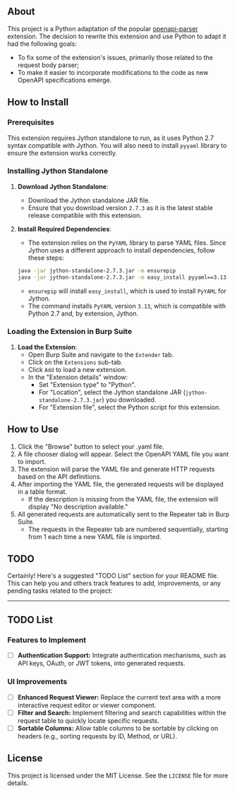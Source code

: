 ## About

This project is a Python adaptation of the popular [openapi-parser](https://github.com/aress31/openapi-parser) extension. The decision to rewrite this extension and use Python to adapt it had the following goals:

- To fix some of the extension's issues, primarily those related to the request body parser;
- To make it easier to incorporate modifications to the code as new OpenAPI specifications emerge.

## How to Install

### Prerequisites

This extension requires Jython standalone to run, as it uses Python 2.7 syntax compatible with Jython. You will also need to install `pyyaml` library to ensure the extension works correctly.

### Installing Jython Standalone

1. **Download Jython Standalone**:
   - Download the Jython standalone JAR file.
   - Ensure that you download version `2.7.3` as it is the latest stable release compatible with this extension.

2. **Install Required Dependencies**:
   - The extension relies on the `PyYAML` library to parse YAML files. Since Jython uses a different approach to install dependencies, follow these steps:

   ```bash
   java -jar jython-standalone-2.7.3.jar -m ensurepip
   java -jar jython-standalone-2.7.3.jar -m easy_install pyyaml==3.13
   ```

   - `ensurepip` will install `easy_install`, which is used to install `PyYAML` for Jython.
   - The command installs `PyYAML` version `3.13`, which is compatible with Python 2.7 and, by extension, Jython.

### Loading the Extension in Burp Suite

1. **Load the Extension**:
   - Open Burp Suite and navigate to the `Extender` tab.
   - Click on the `Extensions` sub-tab.
   - Click `Add` to load a new extension.
   - In the "Extension details" window:
     - Set "Extension type" to "Python".
     - For "Location", select the Jython standalone JAR (`jython-standalone-2.7.3.jar`) you downloaded.
     - For "Extension file", select the Python script for this extension.

## How to Use

   1. Click the "Browse" button to select your .yaml file.
   2. A file chooser dialog will appear. Select the OpenAPI YAML file you want to import.
   3. The extension will parse the YAML file and generate HTTP requests based on the API definitions.
   4. After importing the YAML file, the generated requests will be displayed in a table format.
      - If the description is missing from the YAML file, the extension will display "No description available."
   5. All generated requests are automatically sent to the Repeater tab in Burp Suite.
      - The requests in the Repeater tab are numbered sequentially, starting from 1 each time a new YAML file is imported.

## TODO

Certainly! Here's a suggested "TODO List" section for your README file. This can help you and others track features to add, improvements, or any pending tasks related to the project:

---

## TODO List

### Features to Implement
- [ ] **Authentication Support:** Integrate authentication mechanisms, such as API keys, OAuth, or JWT tokens, into generated requests.

### UI Improvements
- [ ] **Enhanced Request Viewer:** Replace the current text area with a more interactive request editor or viewer component.
- [ ] **Filter and Search:** Implement filtering and search capabilities within the request table to quickly locate specific requests.
- [ ] **Sortable Columns:** Allow table columns to be sortable by clicking on headers (e.g., sorting requests by ID, Method, or URL).

## License

This project is licensed under the MIT License. See the `LICENSE` file for more details.

